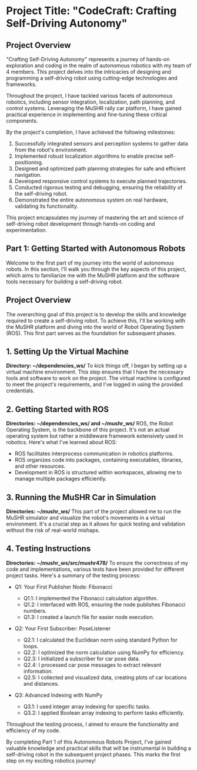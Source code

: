 # Project Title: "CodeCraft: Crafting Self-Driving Autonomy"

## Project Overview
"Crafting Self-Driving Autonomy" represents a journey of hands-on exploration and coding in the realm of autonomous robotics with my team of 4 members. This project delves into the intricacies of designing and programming a self-driving robot using cutting-edge technologies and frameworks.

Throughout the project, I have tackled various facets of autonomous robotics, including sensor integration, localization, path planning, and control systems. Leveraging the MuSHR rally car platform, I have gained practical experience in implementing and fine-tuning these critical components.

By the project's completion, I have achieved the following milestones:

1. Successfully integrated sensors and perception systems to gather data from the robot's environment.
2. Implemented robust localization algorithms to enable precise self-positioning.
3. Designed and optimized path planning strategies for safe and efficient navigation.
4. Developed responsive control systems to execute planned trajectories.
5. Conducted rigorous testing and debugging, ensuring the reliability of the self-driving robot.
6. Demonstrated the entire autonomous system on real hardware, validating its functionality.

This project encapsulates my journey of mastering the art and science of self-driving robot development through hands-on coding and experimentation.

## Part 1: Getting Started with Autonomous Robots

Welcome to the first part of my journey into the world of autonomous robots. In this section, I'll walk you through the key aspects of this project, which aims to familiarize me with the MuSHR platform and the software tools necessary for building a self-driving robot.

## Project Overview
The overarching goal of this project is to develop the skills and knowledge required to create a self-driving robot. To achieve this, I'll be working with the MuSHR platform and diving into the world of Robot Operating System (ROS). This first part serves as the foundation for subsequent phases.

## 1. Setting Up the Virtual Machine
**Directory: ~/dependencies_ws/**
To kick things off, I began by setting up a virtual machine environment. This step ensures that I have the necessary tools and software to work on the project. The virtual machine is configured to meet the project's requirements, and I've logged in using the provided credentials.

## 2. Getting Started with ROS
**Directories: ~/dependencies_ws/ and ~/mushr_ws/**
ROS, the Robot Operating System, is the backbone of this project. It's not an actual operating system but rather a middleware framework extensively used in robotics. Here's what I've learned about ROS:

- ROS facilitates interprocess communication in robotics platforms.
- ROS organizes code into packages, containing executables, libraries, and other resources.
- Development in ROS is structured within workspaces, allowing me to manage multiple packages efficiently.

## 3. Running the MuSHR Car in Simulation
**Directories: ~/mushr_ws/**
This part of the project allowed me to run the MuSHR simulator and visualize the robot's movements in a virtual environment. It's a crucial step as it allows for quick testing and validation without the risk of real-world mishaps.

## 4. Testing Instructions
**Directories: ~/mushr_ws/src/mushr478/**
To ensure the correctness of my code and implementations, various tests have been provided for different project tasks. Here's a summary of the testing process:

- Q1: Your First Publisher Node: Fibonacci
  - Q1.1: I implemented the Fibonacci calculation algorithm.
  - Q1.2: I interfaced with ROS, ensuring the node publishes Fibonacci numbers.
  - Q1.3: I created a launch file for easier node execution.

- Q2: Your First Subscriber: PoseListener
  - Q2.1: I calculated the Euclidean norm using standard Python for loops.
  - Q2.2: I optimized the norm calculation using NumPy for efficiency.
  - Q2.3: I initialized a subscriber for car pose data.
  - Q2.4: I processed car pose messages to extract relevant information.
  - Q2.5: I collected and visualized data, creating plots of car locations and distances.

- Q3: Advanced Indexing with NumPy
  - Q3.1: I used integer array indexing for specific tasks.
  - Q3.2: I applied Boolean array indexing to perform tasks efficiently.

Throughout the testing process, I aimed to ensure the functionality and efficiency of my code.

By completing Part 1 of this Autonomous Robots Project, I've gained valuable knowledge and practical skills that will be instrumental in building a self-driving robot in the subsequent project phases. This marks the first step on my exciting robotics journey!
